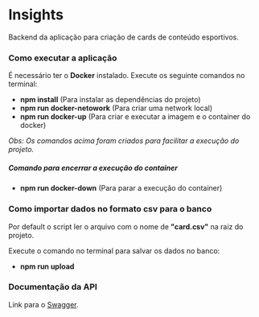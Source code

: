 # Insights

Backend da aplicação para criação de cards de conteúdo esportivos.

### Como executar a aplicação

É necessário ter o **Docker** instalado.
Execute os seguinte comandos no terminal:
- **npm install** (Para instalar as dependências do projeto)
- **npm run docker-netowork** (Para criar uma network local)
- **npm run docker-up** (Para criar e executar a imagem e o container do docker)

*Obs: Os comandos acima foram criados para facilitar a execução do projeto.*

##### Comando para encerrar a execução do container

- **npm run docker-down** (Para parar a execução do container)


### Como importar dados no formato csv para o banco
Por default o script ler o arquivo com o nome de **"card.csv"** na raiz do projeto. 

Execute o comando no terminal para salvar os dados no banco:
- **npm run upload**

### Documentação da API 
 Link para o [Swagger](http://localhost:3000/api-docs/).